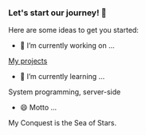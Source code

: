 ### Let's start our journey! 👋


Here are some ideas to get you started:

- 🔭 I’m currently working on ...

[My projects](https://github.com/search?o=desc&q=language%3Anim+user%3Axflywind+user%3Aplanety&s=updated&type=Repositories)

- 🌱 I’m currently learning ...

System programming, server-side

- 😄 Motto ...

My Conquest is the Sea of Stars.


